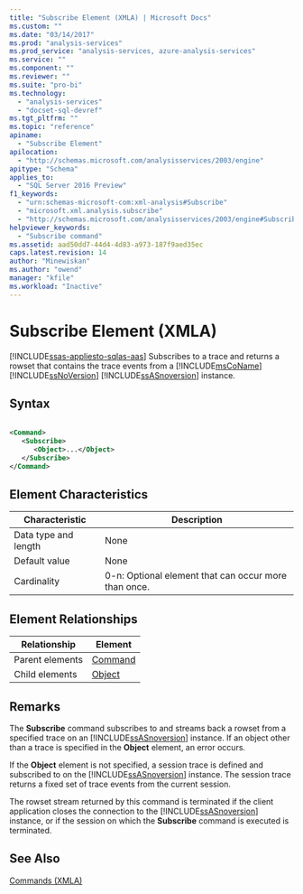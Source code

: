 ```yaml
---
title: "Subscribe Element (XMLA) | Microsoft Docs"
ms.custom: ""
ms.date: "03/14/2017"
ms.prod: "analysis-services"
ms.prod_service: "analysis-services, azure-analysis-services"
ms.service: ""
ms.component: ""
ms.reviewer: ""
ms.suite: "pro-bi"
ms.technology: 
  - "analysis-services"
  - "docset-sql-devref"
ms.tgt_pltfrm: ""
ms.topic: "reference"
apiname: 
  - "Subscribe Element"
apilocation: 
  - "http://schemas.microsoft.com/analysisservices/2003/engine"
apitype: "Schema"
applies_to: 
  - "SQL Server 2016 Preview"
f1_keywords: 
  - "urn:schemas-microsoft-com:xml-analysis#Subscribe"
  - "microsoft.xml.analysis.subscribe"
  - "http://schemas.microsoft.com/analysisservices/2003/engine#Subscribe"
helpviewer_keywords: 
  - "Subscribe command"
ms.assetid: aad50dd7-44d4-4d83-a973-187f9aed35ec
caps.latest.revision: 14
author: "Minewiskan"
ms.author: "owend"
manager: "kfile"
ms.workload: "Inactive"
---
```

# Subscribe Element (XMLA)
[!INCLUDE[ssas-appliesto-sqlas-aas](../../../includes/ssas-appliesto-sqlas-aas.md)]
  Subscribes to a trace and returns a rowset that contains the trace events from a [!INCLUDE[msCoName](../../../includes/msconame-md.md)] [!INCLUDE[ssNoVersion](../../../includes/ssnoversion-md.md)] [!INCLUDE[ssASnoversion](../../../includes/ssasnoversion-md.md)] instance.  
  
## Syntax  
  
```xml  
  
<Command>  
   <Subscribe>  
      <Object>...</Object>  
   </Subscribe>  
</Command>  
```  
  
## Element Characteristics  
  
|Characteristic|Description|  
|--------------------|-----------------|  
|Data type and length|None|  
|Default value|None|  
|Cardinality|0-n: Optional element that can occur more than once.|  
  
## Element Relationships  
  
|Relationship|Element|  
|------------------|-------------|  
|Parent elements|[Command](../../../analysis-services/xmla/xml-elements-properties/command-element-xmla.md)|  
|Child elements|[Object](../../../analysis-services/xmla/xml-elements-properties/object-element-xmla.md)|  
  
## Remarks  
 The **Subscribe** command subscribes to and streams back a rowset from a specified trace on an [!INCLUDE[ssASnoversion](../../../includes/ssasnoversion-md.md)] instance. If an object other than a trace is specified in the **Object** element, an error occurs.  
  
 If the **Object** element is not specified, a session trace is defined and subscribed to on the [!INCLUDE[ssASnoversion](../../../includes/ssasnoversion-md.md)] instance. The session trace returns a fixed set of trace events from the current session.  
  
 The rowset stream returned by this command is terminated if the client application closes the connection to the [!INCLUDE[ssASnoversion](../../../includes/ssasnoversion-md.md)] instance, or if the session on which the **Subscribe** command is executed is terminated.  
  
## See Also  
 [Commands &#40;XMLA&#41;](../../../analysis-services/xmla/xml-elements-commands/xml-elements-commands.md)  
  
  
